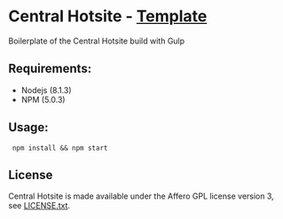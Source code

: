 # Central Hotsite - [Template](http://www.centralcm42.com/)


Boilerplate of the Central Hotsite build with Gulp

## Requirements:

- Nodejs (8.1.3)
- NPM (5.0.3)

## Usage:


```
 npm install && npm start
```


## License

Central Hotsite is made available under the Affero GPL license version 3, see [LICENSE.txt](https://github.com/Codeminer42/central-hotsite/blob/master/LICENSE.txt).
